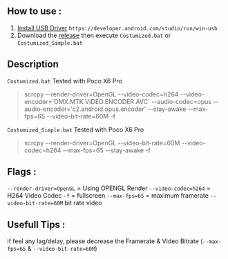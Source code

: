## How to use :
1. [Install USB Driver](https://developer.android.com/studio/run/win-usb) `https://developer.android.com/studio/run/win-usb`
2. Download the [release](https://github.com/ZowieKMK/Screen_Copy/releases) then execute `Costumized.bat` or `Costumized_Simple.bat`

## Description
`Costumized.bat`  Tested with Poco X6 Pro
> scrcpy --render-driver=OpenGL --video-codec=h264 --video-encoder='OMX.MTK.VIDEO.ENCODER.AVC' --audio-codec=opus --audio-encoder='c2.android.opus.encoder' --stay-awake --max-fps=65 --video-bit-rate=60M -f



`Costumized_Simple.bat` Tested with Poco X6 Pro
> scrcpy --render-driver=OpenGL --video-bit-rate=60M --video-codec=h264 --max-fps=65 --stay-awake -f




## Flags :

`--render-driver=OpenGL` = Using OPENGL Render
`--video-codec=h264` = H264 Video Codec
`-f` = fullscreen
`--max-fps=65` = maximum framerate
`--video-bit-rate=60M` bit rate video

## Usefull Tips :
if feel any lag/delay, please decrease the Framerate & Video Bitrate (`--max-fps=65` & `--video-bit-rate=60M`)

